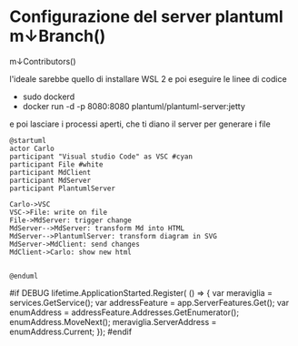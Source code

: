 
# Configurazione del server plantuml m↓Branch()
m↓Contributors()

l'ideale sarebbe quello di installare WSL 2
e poi eseguire le linee di codice
- sudo dockerd
- docker run -d -p 8080:8080 plantuml/plantuml-server:jetty

e poi lasciare i processi aperti, che ti diano il server per generare i file
``` plantuml
@startuml
actor Carlo 
participant "Visual studio Code" as VSC #cyan
participant File #white
participant MdClient
participant MdServer
participant PlantumlServer

Carlo->VSC
VSC->File: write on file
File->MdServer: trigger change
MdServer-->MdServer: transform Md into HTML
MdServer-->PlantumlServer: transform diagram in SVG
MdServer->MdClient: send changes
MdClient->Carlo: show new html


@enduml
```


#if DEBUG
            lifetime.ApplicationStarted.Register(
          () =>
          {
              var meraviglia = services.GetService<ICommandFactory>();
              var addressFeature = app.ServerFeatures.Get<IServerAddressesFeature>();
              var enumAddress = addressFeature.Addresses.GetEnumerator();
              enumAddress.MoveNext();
              meraviglia.ServerAddress = enumAddress.Current;
          });
#endif

